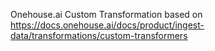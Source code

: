 Onehouse.ai Custom Transformation based on https://docs.onehouse.ai/docs/product/ingest-data/transformations/custom-transformers

